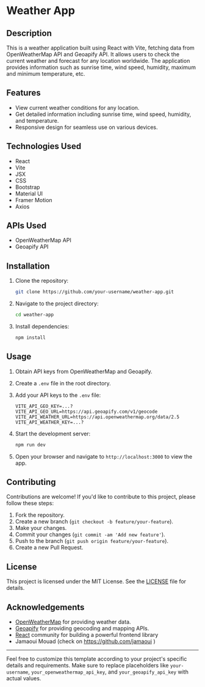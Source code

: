 # Weather App

## Description

This is a weather application built using React with Vite, fetching data from OpenWeatherMap API and Geoapify API. It allows users to check the current weather and forecast for any location worldwide. The application provides information such as sunrise time, wind speed, humidity, maximum and minimum temperature, etc.

## Features

- View current weather conditions for any location.
- Get detailed information including sunrise time, wind speed, humidity, and temperature.
- Responsive design for seamless use on various devices.

## Technologies Used

- React
- Vite
- JSX
- CSS
- Bootstrap
- Material UI
- Framer Motion
- Axios

## APIs Used

- OpenWeatherMap API
- Geoapify API

## Installation

1. Clone the repository:

   ```bash
   git clone https://github.com/your-username/weather-app.git
   ```

2. Navigate to the project directory:

   ```bash
   cd weather-app
   ```

3. Install dependencies:

   ```bash
   npm install
   ```

## Usage

1. Obtain API keys from OpenWeatherMap and Geoapify.
2. Create a `.env` file in the root directory.
3. Add your API keys to the `.env` file:

   ```plaintext
   VITE_API_GEO_KEY=...?
   VITE_API_GEO_URL=https://api.geoapify.com/v1/geocode
   VITE_API_WEATHER_URL=https://api.openweathermap.org/data/2.5
   VITE_API_WEATHER_KEY=...?
   ```

4. Start the development server:

   ```bash
   npm run dev
   ```

5. Open your browser and navigate to `http://localhost:3000` to view the app.

## Contributing

Contributions are welcome! If you'd like to contribute to this project, please follow these steps:

1. Fork the repository.
2. Create a new branch (`git checkout -b feature/your-feature`).
3. Make your changes.
4. Commit your changes (`git commit -am 'Add new feature'`).
5. Push to the branch (`git push origin feature/your-feature`).
6. Create a new Pull Request.

## License

This project is licensed under the MIT License. See the [LICENSE](LICENSE) file for details.

## Acknowledgements

- [OpenWeatherMap](https://openweathermap.org/) for providing weather data.
- [Geoapify](https://www.geoapify.com/) for providing geocoding and mapping APIs.
- [React](https://reactjs.org/) community for building a powerful frontend library
- Jamaoui Mouad (check on https://github.com/jamaoui ) 

---

Feel free to customize this template according to your project's specific details and requirements. Make sure to replace placeholders like `your-username`, `your_openweathermap_api_key`, and `your_geoapify_api_key` with actual values.
